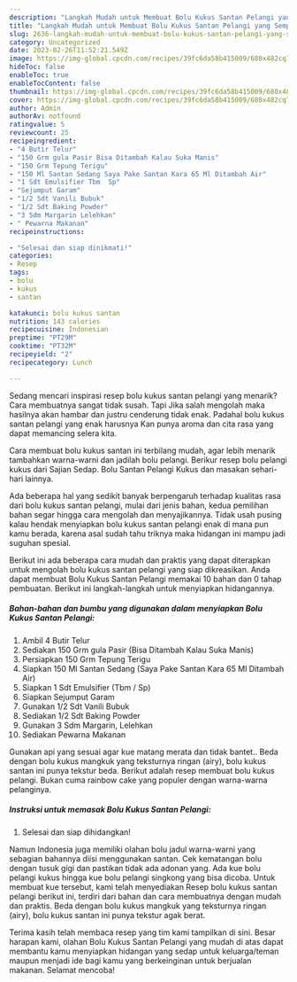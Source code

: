 ```yaml
---
description: "Langkah Mudah untuk Membuat Bolu Kukus Santan Pelangi yang Sempurna, Buat Buka Puasa Menggugah Selera"
title: "Langkah Mudah untuk Membuat Bolu Kukus Santan Pelangi yang Sempurna, Buat Buka Puasa Menggugah Selera"
slug: 2636-langkah-mudah-untuk-membuat-bolu-kukus-santan-pelangi-yang-sempurna-buat-buka-puasa-menggugah-selera
category: Uncategorized
date: 2023-02-26T11:52:21.549Z
image: https://img-global.cpcdn.com/recipes/39fc6da58b415009/680x482cq70/bolu-kukus-santan-pelangi-foto-resep-utama.jpg
hideToc: false
enableToc: true
enableTocContent: false
thumbnail: https://img-global.cpcdn.com/recipes/39fc6da58b415009/680x482cq70/bolu-kukus-santan-pelangi-foto-resep-utama.jpg
cover: https://img-global.cpcdn.com/recipes/39fc6da58b415009/680x482cq70/bolu-kukus-santan-pelangi-foto-resep-utama.jpg
author: Admin
authorAv: notfound
ratingvalue: 5
reviewcount: 25
recipeingredient:
- "4 Butir Telur"
- "150 Grm gula Pasir Bisa Ditambah Kalau Suka Manis"
- "150 Grm Tepung Terigu"
- "150 Ml Santan Sedang Saya Pake Santan Kara 65 Ml Ditambah Air"
- "1 Sdt Emulsifier Tbm  Sp"
- "Sejumput Garam"
- "1/2 Sdt Vanili Bubuk"
- "1/2 Sdt Baking Powder"
- "3 Sdm Margarin Lelehkan"
- " Pewarna Makanan"
recipeinstructions:

- "Selesai dan siap dinikmati!"
categories:
- Resep
tags:
- bolu
- kukus
- santan

katakunci: bolu kukus santan 
nutrition: 143 calories
recipecuisine: Indonesian
preptime: "PT29M"
cooktime: "PT32M"
recipeyield: "2"
recipecategory: Lunch

---
```



Sedang mencari inspirasi resep bolu kukus santan pelangi yang menarik? Cara membuatnya sangat tidak susah. Tapi Jika salah mengolah maka hasilnya akan hambar dan justru cenderung tidak enak. Padahal bolu kukus santan pelangi yang enak harusnya Kan punya aroma dan cita rasa yang dapat memancing selera kita.


Cara membuat bolu kukus santan ini terbilang mudah, agar lebih menarik tambahkan warna-warni dan jadilah bolu pelangi. Berikur resep bolu pelangi kukus dari Sajian Sedap. Bolu Santan Pelangi Kukus dan masakan sehari-hari lainnya.

Ada beberapa hal yang sedikit banyak berpengaruh terhadap kualitas rasa dari bolu kukus santan pelangi, mulai dari jenis bahan, kedua pemilihan bahan segar hingga cara mengolah dan menyajikannya. Tidak usah pusing kalau hendak menyiapkan bolu kukus santan pelangi enak di mana pun kamu berada, karena asal sudah tahu triknya maka hidangan ini mampu jadi suguhan spesial.


Berikut ini ada beberapa cara mudah dan praktis yang dapat diterapkan untuk mengolah bolu kukus santan pelangi yang siap dikreasikan. Anda dapat membuat Bolu Kukus Santan Pelangi memakai 10 bahan dan 0 tahap pembuatan. Berikut ini langkah-langkah untuk menyiapkan hidangannya.

<!--inarticleads1-->

##### Bahan-bahan dan bumbu yang digunakan dalam menyiapkan Bolu Kukus Santan Pelangi:

1. Ambil 4 Butir Telur
1. Sediakan 150 Grm gula Pasir (Bisa Ditambah Kalau Suka Manis)
1. Persiapkan 150 Grm Tepung Terigu
1. Siapkan 150 Ml Santan Sedang (Saya Pake Santan Kara 65 Ml Ditambah Air)
1. Siapkan 1 Sdt Emulsifier (Tbm / Sp)
1. Siapkan Sejumput Garam
1. Gunakan 1/2 Sdt Vanili Bubuk
1. Sediakan 1/2 Sdt Baking Powder
1. Gunakan 3 Sdm Margarin, Lelehkan
1. Sediakan  Pewarna Makanan


Gunakan api yang sesuai agar kue matang merata dan tidak bantet.. Beda dengan bolu kukus mangkuk yang teksturnya ringan (airy), bolu kukus santan ini punya tekstur beda. Berikut adalah resep membuat bolu kukus pelangi. Bukan cuma rainbow cake yang populer dengan warna-warna pelanginya. 

<!--inarticleads2-->

##### Instruksi untuk memasak Bolu Kukus Santan Pelangi:


1. Selesai dan siap dihidangkan!

Namun Indonesia juga memiliki olahan bolu jadul warna-warni yang sebagian bahannya diisi menggunakan santan. Cek kematangan bolu dengan tusuk gigi dan pastikan tidak ada adonan yang. Ada kue bolu pelangi kukus hingga kue bolu pelangi singkong yang bisa dicoba. Untuk membuat kue tersebut, kami telah menyediakan Resep bolu kukus santan pelangi berikut ini, terdiri dari bahan dan cara membuatnya dengan mudah dan praktis. Beda dengan bolu kukus mangkuk yang teksturnya ringan (airy), bolu kukus santan ini punya tekstur agak berat. 

Terima kasih telah membaca resep yang tim kami tampilkan di sini. Besar harapan kami, olahan Bolu Kukus Santan Pelangi yang mudah di atas dapat membantu kamu menyiapkan hidangan yang sedap untuk keluarga/teman maupun menjadi ide bagi kamu yang berkeinginan untuk berjualan makanan. Selamat mencoba!
